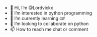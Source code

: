 - 👋 Hi, I’m @Lordvickx
- 👀 I’m interested in python programming 
- 🌱 I’m currently learning c#
- 💞️ I’m looking to collaborate on python 
- 📫 How to reach me chat or comment 

<!---
Lordvickx is a ✨ special ✨ repository because its `README.md` (this file) appears on your GitHub profile.
You can click the Preview link to take a look at your changes.
--->
